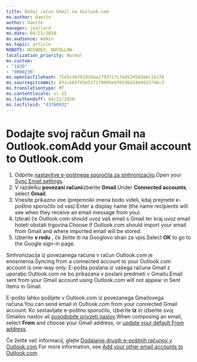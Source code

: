 ```yaml
---
title: Dodaj račun Gmail na Outlook.com
ms.author: daeite
author: daeite
manager: joallard
ms.date: 04/21/2020
ms.audience: Admin
ms.topic: article
ROBOTS: NOINDEX, NOFOLLOW
localization_priority: Normal
ms.custom:
- "1820"
- "9000236"
ms.openlocfilehash: 75e5c4b76192daa1793717c7e9534583e6c15c78
ms.sourcegitcommit: 631cbb5f03e5371f0995e976536d24e9d13746c3
ms.translationtype: MT
ms.contentlocale: sl-SI
ms.lasthandoff: 04/22/2020
ms.locfileid: "43760932"
---
```

# <a name="add-your-gmail-account-to-outlookcom"></a><span data-ttu-id="7235d-102">Dodajte svoj račun Gmail na Outlook.com</span><span class="sxs-lookup"><span data-stu-id="7235d-102">Add your Gmail account to Outlook.com</span></span>

1. <span data-ttu-id="7235d-103">Odprite [nastavitve e-poštnega sporočila za sinhronizacijo](https://go.microsoft.com/fwlink/?linkid=875264).</span><span class="sxs-lookup"><span data-stu-id="7235d-103">Open your [Sync Email settings](https://go.microsoft.com/fwlink/?linkid=875264).</span></span>
2. <span data-ttu-id="7235d-104">V razdelku **povezani računi**izberite **Gmail**.</span><span class="sxs-lookup"><span data-stu-id="7235d-104">Under **Connected accounts**, select **Gmail**.</span></span>
3. <span data-ttu-id="7235d-105">Vnesite prikazno ime (prejemniki imena bodo videli, kdaj prejmete e-poštno sporočilo od vas).</span><span class="sxs-lookup"><span data-stu-id="7235d-105">Enter a display name (the name recipients will see when they receive an email message from you).</span></span>
4. <span data-ttu-id="7235d-106">Izbrati če Outlook.com should uvoz vaš email s Gmail ter kraj uvoz email hoteti obstati trgovina.</span><span class="sxs-lookup"><span data-stu-id="7235d-106">Choose if Outlook.com should import your email from Gmail and where imported email will be stored.</span></span>
5. <span data-ttu-id="7235d-107">Izberite **v redu** , če želite iti na Googlovo stran za vpis.</span><span class="sxs-lookup"><span data-stu-id="7235d-107">Select **OK** to go to the Google sign-in page.</span></span>

<span data-ttu-id="7235d-108">Sinhronizacija iz povezanega računa v račun Outlook.com je enosmerna.</span><span class="sxs-lookup"><span data-stu-id="7235d-108">Syncing from a connected account to your Outlook.com account is one-way only.</span></span> <span data-ttu-id="7235d-109">E-pošta poslana iz vašega računa Gmail z uporabo Outlook.com ne bo prikazana v poslani predmeti v Gmailu.</span><span class="sxs-lookup"><span data-stu-id="7235d-109">Email sent from your Gmail account using Outlook.com will not appear in Sent Items in Gmail.</span></span>

<span data-ttu-id="7235d-110">E-pošto lahko pošljete v Outlook.com iz povezanega Gmailovega računa.</span><span class="sxs-lookup"><span data-stu-id="7235d-110">You can send email in Outlook.com from your connected Gmail account.</span></span> <span data-ttu-id="7235d-111">Ko sestavljate e-poštno sporočilo, izberite **iz** in izberite svoj Gmailov naslov ali [posodobite privzeti naslov](https://go.microsoft.com/fwlink/?linkid=875264).</span><span class="sxs-lookup"><span data-stu-id="7235d-111">When composing an email, select **From** and choose your Gmail address, or [update your default From address](https://go.microsoft.com/fwlink/?linkid=875264).</span></span>

<span data-ttu-id="7235d-112">Če želite več informacij, glejte [Dodajanje drugih e-poštnih računov v Outlook.com](https://support.office.com/article/c5224df4-5885-4e79-91ba-523aa743f0ba?wt.mc_id=Office_Outlook_com_Alchemy).</span><span class="sxs-lookup"><span data-stu-id="7235d-112">For more information, see [Add your other email accounts to Outlook.com](https://support.office.com/article/c5224df4-5885-4e79-91ba-523aa743f0ba?wt.mc_id=Office_Outlook_com_Alchemy).</span></span>